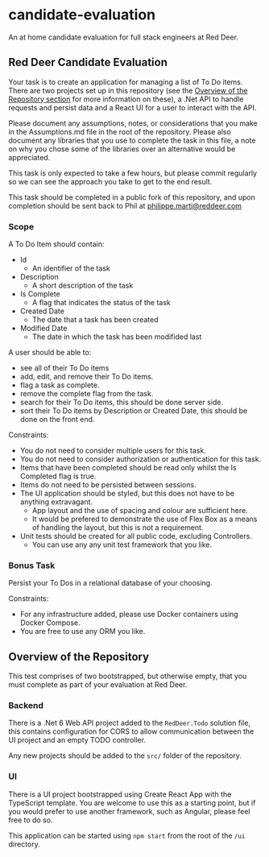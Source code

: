 # candidate-evaluation
An at home candidate evaluation for full stack engineers at Red Deer.

## Red Deer Candidate Evaluation
Your task is to create an application for managing a list of To Do items. There are two projects set up in this repository (see the [Overview of the Repository section](#overview-of-the-repository) for more information on these), a .Net API to handle requests and persist data and a React UI for a user to interact with the API.

Please document any assumptions, notes, or considerations that you make in the Assumptions.md file in the root of the repository. Please also document any libraries that you use to complete the task in this file, a note on why you chose some of the libraries over an alternative would be appreciated.

This task is only expected to take a few hours, but please commit regularly so we can see the approach you take to get to the end result.

This task should be completed in a public fork of this repository, and upon completion should be sent back to Phil at philippe.marti@reddeer.com

### Scope

A To Do Item should contain:
* Id
    * An identifier of the task
* Description
    * A short description of the task
* Is Complete
    * A flag that indicates the status of the task
* Created Date
    * The date that a task has been created
* Modified Date
    * The date in which the task has been modifided last

A user should be able to:
* see all of their To Do items
* add, edit, and remove their To Do items.
* flag a task as complete.
* remove the complete flag from the task.
* search for their To Do items, this should be done server side.
* sort their To Do items by Description or Created Date, this should be done on the front end.

Constraints:
* You do not need to consider multiple users for this task.
* You do not need to consider authorization or authentication for this task.
* Items that have been completed should be read only whilst the Is Completed flag is true.
* Items do not need to be persisted between sessions.
* The UI application should be styled, but this does not have to be anything extravagant. 
    * App layout and the use of spacing and colour are sufficient here. 
    * It would be prefered to demonstrate the use of Flex Box as a means of handling the layout, but this is not a requirement.
* Unit tests should be created for all public code, excluding Controllers.
    * You can use any any unit test framework that you like.

### Bonus Task
Persist your To Dos in a relational database of your choosing.

Constraints:
* For any infrastructure added, please use Docker containers using Docker Compose.
* You are free to use any ORM you like. 

## Overview of the Repository
This test comprises of two bootstrapped, but otherwise empty, that you must complete as part of your evaluation at Red Deer.

### Backend
There is a .Net 6 Web API project added to the `RedDeer.Todo` solution file, this contains configuration for CORS to allow communication between the UI project and an empty TODO controller.

Any new projects should be added to the `src/` folder of the repository.

### UI
There is a UI project bootstrapped using Create React App with the TypeScript template. You are welcome to use this as a starting point, but if you would prefer to use another framework, such as Angular, please feel free to do so.

This application can be started using `npm start` from the root of the `/ui` directory.

